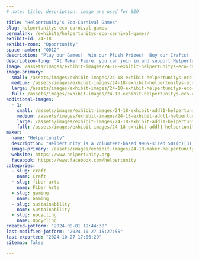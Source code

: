 ```yaml
---
# note: title, description, image are used for SEO

title: "Helpertunity's Eco-Carnival Games"
slug: helpertunitys-eco-carnival-games
permalink: /exhibits/helpertunitys-eco-carnival-games/
exhibit-id: 24-18
exhibit-zone: "Opportunity"
space-number: "OD12"
description: "Play our Games!  Win our Plush Prizes!  Buy our Crafts!  Create Bottle-Brick Art!  Be a Helper-Hero!"
description-long: "At Maker Faire, you can join in and support Helpertunity's charitable programs by donating /subscribing to sponsor the charity's unique community efforts; and take part in our faire-style fun and games!   Enjoy Helpertunity's spin-and-win wheel / plush-rescue-pet adoption -or- try your hand at our unique Pond-Pong game for even bigger prizes!  You might also enjoy shopping for handmade items from our Eco-Art & Craft Wagon!  Just be sure not to miss participating in Helpertunity's Plastics-Recycling ‘Beautiful-Bottle-Builder’ Challenge; as we save the planet by repurposing clean & compressed single-use plastics into inspiring art and architecture!"
image: /assets/images/exhibit-images/24-18-exhibit-helpertunitys-eco-carnival-games-mama-dorothy-hosting-the-helpertunity-booth-at-maker-faire-orlando-2023-colorized-large.jpg
image-primary: 
  small: /assets/images/exhibit-images/24-18-exhibit-helpertunitys-eco-carnival-games-mama-dorothy-hosting-the-helpertunity-booth-at-maker-faire-orlando-2023-colorized-small.jpg
  medium: /assets/images/exhibit-images/24-18-exhibit-helpertunitys-eco-carnival-games-mama-dorothy-hosting-the-helpertunity-booth-at-maker-faire-orlando-2023-colorized-medium.jpg
  large: /assets/images/exhibit-images/24-18-exhibit-helpertunitys-eco-carnival-games-mama-dorothy-hosting-the-helpertunity-booth-at-maker-faire-orlando-2023-colorized-large.jpg
  full: /assets/images/exhibit-images/24-18-exhibit-helpertunitys-eco-carnival-games-mama-dorothy-hosting-the-helpertunity-booth-at-maker-faire-orlando-2023-colorized-full.jpg
additional-images: 
  - 1:
    small: /assets/images/exhibit-images/24-18-exhibit-addl1-helpertunitys-eco-carnival-games-helpertunity-maker-faire-booth-2023-small.jpg
    medium: /assets/images/exhibit-images/24-18-exhibit-addl1-helpertunitys-eco-carnival-games-helpertunity-maker-faire-booth-2023-medium.jpg
    large: /assets/images/exhibit-images/24-18-exhibit-addl1-helpertunitys-eco-carnival-games-helpertunity-maker-faire-booth-2023-large.jpg
    full: /assets/images/exhibit-images/24-18-exhibit-addl1-helpertunitys-eco-carnival-games-helpertunity-maker-faire-booth-2023-full.jpg
maker: 
  name: "Helpertunity"
  description: "Helpertunity is a volunteer-based 990N-sized 501(c)(3) charity, founded in 2010, that empowers elderly, disabled, and itinerant makers, their caregivers, and their community. The small charity collects and provides upcycled activity resources, craft supplies, and maker-training for its participants' creative and purposeful voluntainment.  Helpertunity's community-volunteers visit nursing homes and other facilities to provide crafts classes, adaptive games, and holiday festivities.  Our volunteers also pack kits for patients' independent/in-room activity.  With our year 2020-2030 focus on eco-beneficial arts, technology, and vintage carnival-style gameplay; Helpertunity has been rescuing, researching, advocating, and prototyping ways for greater resource-rescue, adaptive technology, accessible maker spaces & supplies, and eco play-scape access for all ages and abilities."
  image-primary: /assets/images/exhibit-images/24-18-maker-helpertunitys-eco-carnival-games-helpertunity-logo-2-medium.png
  website: https://www.helpertunity.org
  facebook: https://www.facebook.com/helpertunity
categories: 
  - slug: craft
    name: Craft
  - slug: fiber-arts
    name: Fiber Arts
  - slug: gaming
    name: Gaming
  - slug: sustainability
    name: Sustainability
  - slug: upcycling
    name: Upcycling
created-jotform: "2024-08-01 19:44:38"
last-modified-jotform: "2024-10-27 15:27:55"
last-exported: "2024-10-27 17:06:29"
sitemap: false

---
```

